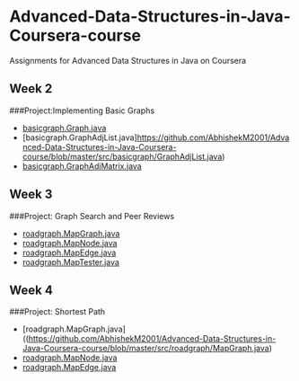# Advanced-Data-Structures-in-Java-Coursera-course

Assignments for Advanced Data Structures in Java on Coursera

## **Week 2** 
###Project:Implementing Basic Graphs
* [basicgraph.Graph.java](https://github.com/AbhishekM2001/Advanced-Data-Structures-in-Java-Coursera-course/blob/master/src/basicgraph/Graph.java) </br>
* [basicgraph.GraphAdjList.java]https://github.com/AbhishekM2001/Advanced-Data-Structures-in-Java-Coursera-course/blob/master/src/basicgraph/GraphAdjList.java) </br>
* [basicgraph.GraphAdjMatrix.java](https://github.com/AbhishekM2001/Advanced-Data-Structures-in-Java-Coursera-course/blob/master/src/basicgraph/GraphAdjMatrix.java) </br>

## **Week 3** 
###Project: Graph Search and Peer Reviews
* [roadgraph.MapGraph.java](https://github.com/AbhishekM2001/Advanced-Data-Structures-in-Java-Coursera-course/blob/master/src/roadgraph/MapGraph.java) </br>
* [roadgraph.MapNode.java](https://github.com/AbhishekM2001/Advanced-Data-Structures-in-Java-Coursera-course/blob/master/src/roadgraph/MapNode.java) </br>
* [roadgraph.MapEdge.java](https://github.com/AbhishekM2001/Advanced-Data-Structures-in-Java-Coursera-course/blob/master/src/roadgraph/MapEdge.java) </br>
* [roadgraph.MapTester.java](https://github.com/AbhishekM2001/Advanced-Data-Structures-in-Java-Coursera-course/blob/master/src/roadgraph/MapTester.java) </br>

## **Week 4**
###Project: Shortest Path
* [roadgraph.MapGraph.java]((https://github.com/AbhishekM2001/Advanced-Data-Structures-in-Java-Coursera-course/blob/master/src/roadgraph/MapGraph.java) </br>
* [roadgraph.MapNode.java](https://github.com/AbhishekM2001/Advanced-Data-Structures-in-Java-Coursera-course/blob/master/src/roadgraph/MapNode.java) </br>
* [roadgraph.MapEdge.java](https://github.com/AbhishekM2001/Advanced-Data-Structures-in-Java-Coursera-course/blob/master/src/roadgraph/MapTester.java) </br>
